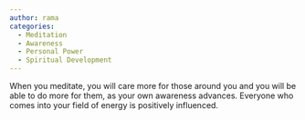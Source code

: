 ```yaml
---
author: rama
categories:
  - Meditation
  - Awareness
  - Personal Power
  - Spiritual Development
---
```


When you meditate, you will care more for those around you and you will be able to do more for them, as your own awareness advances. Everyone who comes into your field of energy is positively influenced.
